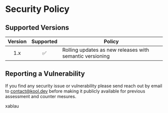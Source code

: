 # Security Policy

## Supported Versions

| Version | Supported          | Policy |
| :----: | :----: | -- |
| 1.x   | :white_check_mark: | Rolling updates as new releases with semantic versioning |



## Reporting a Vulnerability

If you find any security issue or vulnerability please send reach out by email to [contact@kool.dev](mailto:contact@kool.dev) before making it publicly available for previous assessment and counter mesures.

xablau
